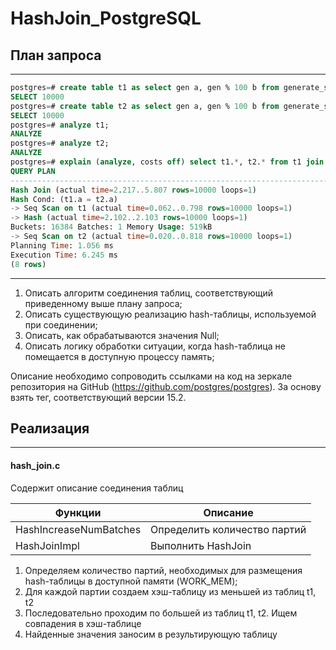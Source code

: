 # HashJoin_PostgreSQL

## План запроса
---
```SQL
postgres=# create table t1 as select gen a, gen % 100 b from generate_series(1, 10000) gen;
SELECT 10000
postgres=# create table t2 as select gen a, gen % 100 b from generate_series(1, 10000) gen;
SELECT 10000
postgres=# analyze t1;
ANALYZE
postgres=# analyze t2;
ANALYZE
postgres=# explain (analyze, costs off) select t1.*, t2.* from t1 join t2 using(a);
QUERY PLAN
--------------------------------------------------------------------------
Hash Join (actual time=2.217..5.807 rows=10000 loops=1)
Hash Cond: (t1.a = t2.a)
-> Seq Scan on t1 (actual time=0.062..0.798 rows=10000 loops=1)
-> Hash (actual time=2.102..2.103 rows=10000 loops=1)
Buckets: 16384 Batches: 1 Memory Usage: 519kB
-> Seq Scan on t2 (actual time=0.020..0.818 rows=10000 loops=1)
Planning Time: 1.056 ms
Execution Time: 6.245 ms
(8 rows)
```
---

1. Описать алгоритм соединения таблиц, соответствующий приведенному выше
плану запроса;
2. Описать существующую реализацию hash-таблицы, используемой при
соединении;
3. Описать, как обрабатываются значения Null;
4. Описать логику обработки ситуации, когда hash-таблица не помещается в доступную процессу память;

Описание необходимо сопроводить ссылками на код на зеркале репозитория на GitHub
(https://github.com/postgres/postgres). За основу взять тег, соответствующий версии 15.2.


## Реализация
---

#### hash_join.c 

Содержит описание соединения таблиц

|        Функции         |            Описание           |
| ---------------------- | ----------------------------- |
| HashIncreaseNumBatches | Определить количество партий  |
| HashJoinImpl           | Выполнить HashJoin            |

1. Определяем количество партий, необходимых для размещения hash-таблицы в доступной памяти (WORK_MEM);
2. Для каждой партии создаем хэш-таблицу из меньшей из таблиц t1, t2
3. Последовательно проходим по большей из таблиц t1, t2. Ищем совпадения в хэш-таблице
4. Найденные значения заносим в результирующую таблицу
